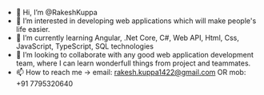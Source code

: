 - 👋 Hi, I’m @RakeshKuppa
- 👀 I’m interested in developing web applications which will make people's life easier.
- 🌱 I’m currently learning Angular, .Net Core, C#, Web API, Html, Css, JavaScript, TypeScript, SQL technologies
- 💞️ I’m looking to collaborate with any good web application development team, where I can learn wonderfull things from project and teammates.
- 📫 How to reach me -> email: rakesh.kuppa1422@gmail.com OR mob: +91 7795320640

<!---
RakeshKuppa/RakeshKuppa is a ✨ special ✨ repository because its `README.md` (this file) appears on your GitHub profile.
You can click the Preview link to take a look at your changes.
--->
